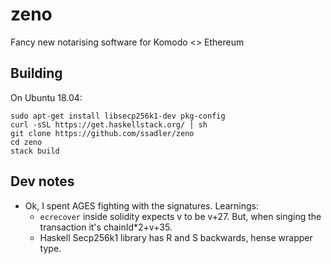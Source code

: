 # zeno

Fancy new notarising software for Komodo <> Ethereum

## Building

On Ubuntu 18.04:

```
sudo apt-get install libsecp256k1-dev pkg-config
curl -sSL https://get.haskellstack.org/ | sh
git clone https://github.com/ssadler/zeno
cd zeno
stack build
```

## Dev notes

* Ok, I spent AGES fighting with the signatures. Learnings:
  - `ecrecover` inside solidity expects v to be v+27. But, when singing the transaction it's chainId*2+v+35.
  - Haskell Secp256k1 library has R and S backwards, hense wrapper type.
